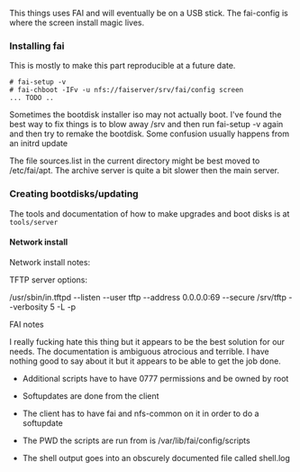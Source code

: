 This things uses FAI and will eventually be on a USB stick. The fai-config is where the screen install magic lives.

### Installing fai
This is mostly to make this part reproducible at a future date.

```
# fai-setup -v
# fai-chboot -IFv -u nfs://faiserver/srv/fai/config screen
... TODO ..
```
Sometimes the bootdisk installer iso may not actually boot. 
I've found the best way to fix things is to blow away /srv and then run fai-setup -v again and then try to 
remake the bootdisk. Some confusion usually happens from an initrd update

The file sources.list in the current directory might be best moved to /etc/fai/apt.  The archive server is quite a bit slower then the main server.


### Creating bootdisks/updating
The tools and documentation of how to make upgrades and boot disks is at `tools/server`

#### Network install
Network install notes:

  TFTP server options:

  /usr/sbin/in.tftpd --listen --user tftp --address 0.0.0.0:69 --secure /srv/tftp --verbosity 5 -L -p

FAI notes

  I really fucking hate this thing but it appears to be the best 
  solution for our needs. The documentation is ambiguous atrocious
  and terrible.  I have nothing good to say about it but it appears
  to be able to get the job done.  

  * Additional scripts have to have 0777 permissions and be owned by root

  * Softupdates are done from the client

  * The client has to have fai and nfs-common on it in order to do a softupdate

  * The PWD the scripts are run from is /var/lib/fai/config/scripts

  * The shell output goes into an obscurely documented file called shell.log
